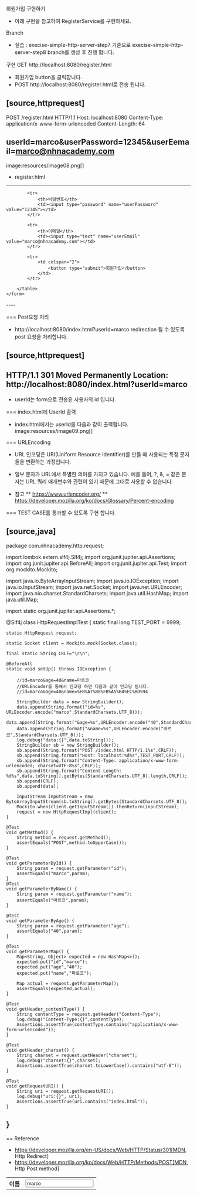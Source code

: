 회원가입 구현하기

* 아래 구현을 참고하여 RegisterService를 구현하세요.

Branch
* 실습 : execise-simple-http-server-step7 기준으로 execise-simple-http-server-step8 branch를 생성 후 진행 합니다.

구현
GET http://localhost:8080/register.html
* 회원가입 button을 클릭합니다.
* POST http://localhost:8080/register.html로 전송 됩니다.

[source,httprequest]
----
POST /register.html HTTP/1.1
Host: localhost:8080
Content-Type: application/x-www-form-urlencoded
Content-Length: 64

userId=marco&userPassword=12345&userEemail=marco@nhnacademy.com
----

image:resources/image08.png[]

* register.html
----
<!DOCTYPE html>
<html lang="en">
<head>
    <meta charset="UTF-8">
    <title>register</title>
</head>
<body>
    <form method="post" action="./register.html" enctype="application/x-www-form-urlencoded" >
        <table>
            <tr>
                <th>이름</th>
                <td><input type="text" name="userId" value="marco"></td>
            </tr>

            <tr>
                <th>비밀번호</th>
                <td><input type="password" name="userPassword" value="12345"></td>
            </tr>

            <tr>
                <th>이메일</th>
                <td><input type="text" name="userEmail" value="marco@nhnacademy.com"></td>
            </tr>

            <tr>
                <td colspan="2">
                    <button type="submit">회원가입</button>
                </td>
            </tr>

        </table>
    </form>
</body>
</html>
----

=== Post요청 처리
* http://localhost:8080/index.html?userId=marco redirection 될 수 있도록 post 요청을 처리합니다.

[source,httprequest]
----
HTTP/1.1 301 Moved Permanently
Location: http://localhost:8080/index.html?userId=marco
----

* userId는 form으로 전송된 사용자의 id 입니다.

=== index.html에 UserId 출력
* index.html에서는 userId를 다음과 같이 출력합니다.
image:resources/image09.png[]


=== URLEncoding

* URL 인코딩은 URI(Uniform Resource Identifier)를 만들 때 사용되는 특정 문자들을 변환하는 과정입니다.
* 일부 문자가 URL에서 특별한 의미를 가지고 있습니다. 예를 들어, ?, &, = 같은 문자는 URL 쿼리 매개변수와 관련이 있기 때문에 그대로 사용할 수 없습니다.

* 참고
** https://www.urlencoder.org/
** https://developer.mozilla.org/ko/docs/Glossary/Percent-encoding


=== TEST CASE를 통과할 수 있도록 구현 합니다.

[source,java]
----
package com.nhnacademy.http.request;

import lombok.extern.slf4j.Slf4j;
import org.junit.jupiter.api.Assertions;
import org.junit.jupiter.api.BeforeAll;
import org.junit.jupiter.api.Test;
import org.mockito.Mockito;

import java.io.ByteArrayInputStream;
import java.io.IOException;
import java.io.InputStream;
import java.net.Socket;
import java.net.URLEncoder;
import java.nio.charset.StandardCharsets;
import java.util.HashMap;
import java.util.Map;

import static org.junit.jupiter.api.Assertions.*;

@Slf4j
class HttpRequestImplTest {
    static final long TEST_PORT = 9999;

    static HttpRequest request;

    static Socket client = Mockito.mock(Socket.class);

    final static String CRLF="\r\n";

    @BeforeAll
    static void setUp() throws IOException {

        //id=marco&age=40&name=마르코
        //URLEncoder를 통해서 인코딩 하면 다음과 같이 인코딩 됨니다.
        //id=marco&age=40&name=%EB%A7%88%EB%A5%B4%EC%BD%94

        StringBuilder data = new StringBuilder();
        data.append(String.format("id=%s", URLEncoder.encode("marco",StandardCharsets.UTF_8)));
        data.append(String.format("&age=%s",URLEncoder.encode("40",StandardCharsets.UTF_8)));
        data.append(String.format("&name=%s",URLEncoder.encode("마르코",StandardCharsets.UTF_8)));
        log.debug("data:{}",data.toString());
        StringBuilder sb = new StringBuilder();
        sb.append(String.format("POST /index.html HTTP/1.1%s",CRLF));
        sb.append(String.format("Host: localhost:%d%s",TEST_PORT,CRLF));
        sb.append(String.format("Content-Type: application/x-www-form-urlencoded; charset=UTF-8%s",CRLF));
        sb.append(String.format("Content-Length: %d%s",data.toString().getBytes(StandardCharsets.UTF_8).length,CRLF));
        sb.append(CRLF);
        sb.append(data);

        InputStream inputStream = new ByteArrayInputStream(sb.toString().getBytes(StandardCharsets.UTF_8));
        Mockito.when(client.getInputStream()).thenReturn(inputStream);
        request = new HttpRequestImpl(client);
    }

    @Test
    void getMethod() {
        String method = request.getMethod();
        assertEquals("POST",method.toUpperCase());
    }

    @Test
    void getParameterById() {
        String param = request.getParameter("id");
        assertEquals("marco",param);
    }
    @Test
    void getParameterByName() {
        String param = request.getParameter("name");
        assertEquals("마르코",param);
    }

    @Test
    void getParameterByAge() {
        String param = request.getParameter("age");
        assertEquals("40",param);
    }

    @Test
    void getParameterMap() {
        Map<String, Object> expected = new HashMap<>();
        expected.put("id","marco");
        expected.put("age","40");
        expected.put("name","마르코");

        Map actual = request.getParameterMap();
        assertEquals(expected,actual);
    }

    @Test
    void getHeader_contentType() {
        String contentType = request.getHeader("Content-Type");
        log.debug("Content-Type:{}",contentType);
        Assertions.assertTrue(contentType.contains("application/x-www-form-urlencoded"));
    }

    @Test
    void getHeader_charset() {
        String charset = request.getHeader("charset");
        log.debug("charset:{}",charset);
        Assertions.assertTrue(charset.toLowerCase().contains("utf-8"));
    }

    @Test
    void getRequestURI() {
        String uri = request.getRequestURI();
        log.debug("uri:{}", uri);
        Assertions.assertTrue(uri.contains("index.html"));
    }

}
----

== Reference
* https://developer.mozilla.org/en-US/docs/Web/HTTP/Status/301[MDN, Http Redirect]
* https://developer.mozilla.org/ko/docs/Web/HTTP/Methods/POST[MDN, Http Post method]

